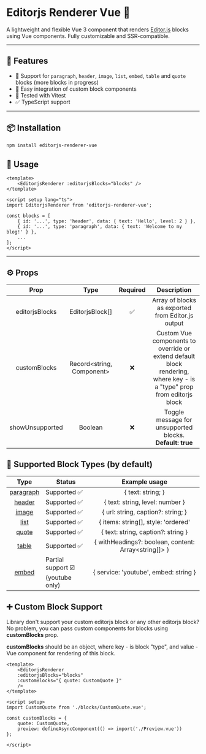 # Editorjs Renderer Vue 🧩

A lightweight and flexible Vue 3 component that renders [Editor.js](https://editorjs.io/) blocks using Vue components. Fully customizable and SSR-compatible.

---

## 🚀 Features

- 🧱 Support for `paragraph`, `header`, `image`, `list`, `embed`, `table` and `quote` blocks (more blocks in progress)
- 🔌 Easy integration of custom block components
- 🧪 Tested with Vitest
- ✅ TypeScript support

---

## 📦 Installation

```bash
npm install editorjs-renderer-vue
```

## 🧠 Usage

```vue
<template>
    <EditorjsRenderer :editorjsBlocks="blocks" />
</template>

<script setup lang="ts">
import EditorjsRenderer from 'editorjs-renderer-vue';

const blocks = [
    { id: '...', type: 'header', data: { text: 'Hello', level: 2 } },
    { id: '...', type: 'paragraph', data: { text: 'Welcome to my blog!' } },
    ...
];
</script>

```

---

## ⚙️ Props

|        Prop       |              Type            |   Required  |                                                        Description                                                      |
|:-----------------:|:----------------------------:|:-----------:|:-----------------------------------------------------------------------------------------------------------------------:|
|   editorjsBlocks  |   EditorjsBlock[]            |   ✅         |   Array of blocks as exported from Editor.js output                                                                     |
|   customBlocks    |   Record<string, Component>  |   ❌         |   Custom Vue components to override or extend default block rendering, where key - is a "type" prop from editorjs block |
| showUnsupported   | Boolean                      | ❌           | Toggle message for unsupported blocks. **Default: true**                                                                    |

## 🧩 Supported Block Types (by default)

|      Type    | Status        |                  Example usage                 |
|:------------:|---------------|:----------------------------------------------:|
|   [paragraph](https://www.npmjs.com/package/@editorjs/paragraph)  | Supported ✅   |   { text: string; }                      |
|   [header](https://www.npmjs.com/package/@editorjs/header)     | Supported ✅   |   { text: string, level: number }                  |
|   [image](https://www.npmjs.com/package/@editorjs/image)      | Supported ✅   |   { url: string, caption?: string; }    |
|   [list](https://www.npmjs.com/package/@editorjs/list)       | Supported ✅   |   { items: string[], style: 'ordered' | 'unordered' }  |
| [quote](https://www.npmjs.com/package/@editorjs/quote)        | Supported ✅ |  { text: string, caption?: string }                                           |
| [table](https://www.npmjs.com/package/@editorjs/table)        | Supported ✅ |  { withHeadings?: boolean, content: Array<string[]> }                                           |
| [embed](https://www.npmjs.com/package/@editorjs/embed)        | Partial support ☑️ <br /> (youtube only) |  { service: 'youtube', embed: string }                                              |

## ➕ Custom Block Support

Library don't support your custom editorjs block or any other editorjs block? No problem, you can pass custom components for blocks using **customBlocks** prop.

**customBlocks** should be an object, where key - is block "type", and value - Vue component for rendering of this block.

```vue
<template>
    <EditorjsRenderer
    :editorjsBlocks="blocks"
    :customBlocks="{ quote: CustomQuote }"
    />
</template>

<script setup>
import CustomQuote from './blocks/CustomQuote.vue';

const customBlocks = {
    quote: CustomQuote,
    preview: defineAsyncComponent(() => import('./Preview.vue'))
};

</script>
```